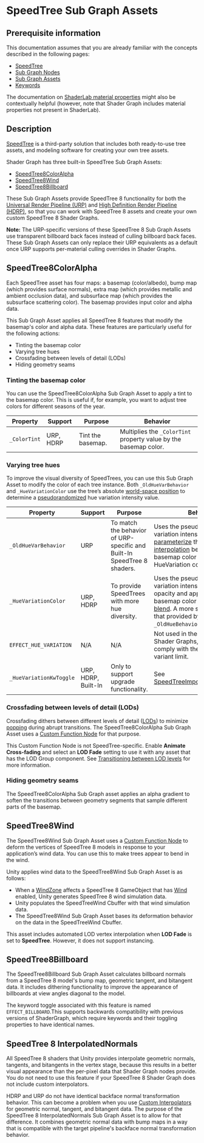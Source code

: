 # SpeedTree Sub Graph Assets

## Prerequisite information
This documentation assumes that you are already familiar with the concepts described in the following pages:
* [SpeedTree](https://docs.unity3d.com/Manual/SpeedTree.html)
* [Sub Graph Nodes](Sub-graph-Node.md)
* [Sub Graph Assets](Sub-graph-Asset.md)
* [Keywords](Keywords.md)

The documentation on [ShaderLab material properties](https://docs.unity3d.com/Manual/SL-Properties.html) might also be contextually helpful (however, note that Shader Graph includes material properties not present in ShaderLab).

## Description
[SpeedTree](https://docs.unity3d.com/Manual/SpeedTree.html) is a third-party solution that includes both ready-to-use tree assets, and modeling software for creating your own tree assets.

Shader Graph has three built-in SpeedTree Sub Graph Assets:

* [SpeedTree8ColorAlpha](#SpeedTree8ColorAlpha)
* [SpeedTree8Wind](#SpeedTree8Wind)
* [SpeedTree8Billboard](#SpeedTree8Billboard)

These Sub Graph Assets provide SpeedTree 8 functionality for both the [Universal Render Pipeline (URP)](https://docs.unity3d.com/Packages/com.unity.render-pipelines.universal@12.0/manual/index.html) and [High Definition Render Pipeline (HDRP)](https://docs.unity3d.com/Packages/com.unity.render-pipelines.high-definition@12.0/manual/index.html), so that you can work with SpeedTree 8 assets and create your own custom SpeedTree 8 Shader Graphs.

**Note:** The URP-specific versions of these SpeedTree 8 Sub Graph Assets use transparent billboard back faces instead of culling billboard back faces. These Sub Graph Assets can only replace their URP equivalents as a default once URP supports per-material culling overrides in Shader Graphs.

## SpeedTree8ColorAlpha <a name="SpeedTree8ColorAlpha"></a>
Each SpeedTree asset has four maps: a basemap (color/albedo), bump map (which provides surface normals), extra map (which provides metallic and ambient occlusion data), and  subsurface map (which provides the subsurface scattering color). The basemap provides input color and alpha data.

This Sub Graph Asset applies all SpeedTree 8 features that modify the basemap's color and alpha data. These features are particularly useful for the following actions:
* Tinting the basemap color
* Varying tree hues
* Crossfading between levels of detail (LODs)
* Hiding geometry seams


### Tinting the basemap color
You can use the SpeedTree8ColorAlpha Sub Graph Asset to apply a tint to the basemap color. This is useful if, for example, you want to adjust tree colors for different seasons of the year.

| Property   | Support   | Purpose           | Behavior                                                        |
|------------|-----------|-------------------|-----------------------------------------------------------------|
| `_ColorTint` | URP, HDRP | Tint the basemap. | Multiplies the `_ColorTint` property value by the basemap color.  |


### Varying tree hues
To improve the visual diversity of SpeedTrees, you can use this Sub Graph Asset to modify the color of each tree instance. Both `_OldHueVarBehavior` and `_HueVariationColor` use the tree’s absolute [world-space position](https://learnopengl.com/Getting-started/Coordinate-Systems) to determine a [pseudorandomized](https://en.wikipedia.org/wiki/Pseudorandomness) hue variation intensity value.

| Property              | Support             | Purpose                                                                 | Behavior                                                                                                                                                                                  |
|-----------------------|---------------------|-------------------------------------------------------------------------|-------------------------------------------------------------------------------------------------------------------------------------------------------------------------------------------|
| `_OldHueVarBehavior`    | URP                 | To match the behavior of URP-specific and Built-In SpeedTree 8 shaders. | Uses the pseudorandom hue variation intensity value to [parameterize](https://en.wikipedia.org/wiki/Parametrization_(geometry)) the [linear interpolation](https://en.wikipedia.org/wiki/Linear_interpolation) between the basemap color (t=0) and HueVariation color (t=1) .                               |
| `_HueVariationColor`    | URP, HDRP           | To provide SpeedTrees with more hue diversity.                          | Uses the pseudorandom hue variation intensity value as its opacity and applies that to the basemap color as an [overlay blend](https://docs.unity3d.com/2021.2/Documentation/Manual/SL-BlendOp.html). A more subtle effect than that provided by `_OldHueBehavior`. |
| `EFFECT_HUE_VARIATION`  | N/A                 | N/A                                                                     | Not used in these SpeedTree 8 Shader Graphs, in order to comply with the default shader variant limit.                                                                                    |
|  `_HueVariationKwToggle` | URP, HDRP, Built-In | Only to support upgrade functionality.                                  | See [SpeedTreeImporter.hueVariation](https://docs.unity3d.com/ScriptReference/SpeedTreeImporter-hueVariation.html).

### Crossfading between levels of detail (LODs)
Crossfading dithers between different levels of detail ([LODs](https://docs.unity3d.com/Manual/LevelOfDetail.html)) to minimize [popping](https://en.wikipedia.org/wiki/Popping_(computer_graphics) ) during abrupt transitions. The SpeedTree8ColorAlpha Sub Graph Asset uses a [Custom Function Node](https://docs.unity3d.com/Packages/com.unity.shadergraph@12.0/manual/Custom-Function-Node.html) for that purpose.

This Custom Function Node is not SpeedTree-specific. Enable **Animate Cross-fading** and select an **LOD Fade** setting to use it with any asset that has the LOD Group component. See [Transitioning between LOD levels](https://docs.unity3d.com/Manual/class-LODGroup.html#transitions) for more information.

### Hiding geometry seams
The SpeedTree8ColorAlpha Sub Graph asset applies an alpha gradient to soften the transitions between geometry segments that sample different parts of the basemap.

## SpeedTree8Wind <a name="SpeedTree8Wind"></a>
The SpeedTree8Wind Sub Graph Asset uses a [Custom Function Node](https://docs.unity3d.com/Packages/com.unity.shadergraph@12.0/manual/Custom-Function-Node.html) to deform the vertices of SpeedTree 8 models in response to your application’s wind data. You can use this to make trees appear to bend in the wind.

Unity applies wind data to the SpeedTree8Wind Sub Graph Asset is as follows:
* When a [WindZone](https://docs.unity3d.com/Manual/class-WindZone.html) affects a SpeedTree 8 GameObject that has [Wind](https://docs.unity3d.com/Manual/com.unity.modules.wind.html) enabled, Unity generates SpeedTree 8 wind simulation data.
* Unity populates the SpeedTreeWind Cbuffer with that wind simulation data.
* The SpeedTree8Wind Sub Graph Asset bases its deformation behavior on the data in the SpeedTreeWind Cbuffer.

This asset includes automated LOD vertex interpolation when **LOD Fade** is set to **SpeedTree**. However, it does not support instancing.

## SpeedTree8Billboard <a name="SpeedTree8Billboard"></a>
The SpeedTree8Billboard Sub Graph Asset calculates billboard normals from a SpeedTree 8 model's bump map, geometric tangent, and bitangent data. It includes dithering functionality to improve the appearance of billboards at view angles diagonal to the model.

The keyword toggle associated with this feature is named `EFFECT_BILLBOARD`.This supports backwards compatibility with previous versions of ShaderGraph, which require keywords and their toggling properties to have identical names.

## SpeedTree 8 InterpolatedNormals
All SpeedTree 8 shaders that Unity provides interpolate geometric normals, tangents, and bitangents in the vertex stage, because this results in a better visual appearance than the per-pixel data that Shader Graph nodes provide. You do not need to use this feature if your SpeedTree 8 Shader Graph does not include custom interpolators.

HDRP and URP do not have identical backface normal transformation behavior. This can become a problem when you use [Custom Interpolators](Custom-Interpolators.md) for geometric normal, tangent, and bitangent data. The purpose of the SpeedTree 8 InterpolatedNormals Sub Graph Asset is to allow for that difference. It combines geometric normal data with bump maps in a way that is compatible with the target pipeline's backface normal transformation behavior.
